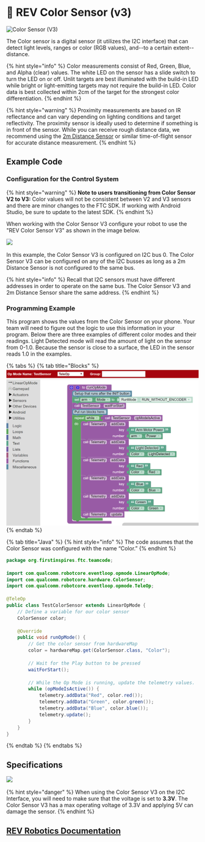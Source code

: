 # 🚥 REV Color Sensor (v3)

![Color Sensor (V3)](../../.gitbook/assets/assets-color-sensor--MFByZ5q\_oT09z1z0KaV--MFC-eVpKPZq8J4rtyAk-2.png)

The Color sensor is a digital sensor (it utilizes the I2C interface) that can detect light levels, ranges or color (RGB values), and--to a certain extent--distance.&#x20;

{% hint style="info" %}
Color measurements consist of Red, Green, Blue, and Alpha (clear) values. The white LED on the sensor has a slide switch to turn the LED on or off. Unlit targets are best illuminated with the build-in LED while bright or light-emitting targets may not require the build-in LED. Color data is best collected within 2cm of the target for the strongest color differentiation.
{% endhint %}

{% hint style="warning" %}
Proximity measurements are based on IR reflectance and can vary depending on lighting conditions and target reflectivity. The proximity sensor is ideally used to determine if something is in front of the sensor. While you can receive rough distance data, we recommend using the [2m Distance Sensor](http://www.revrobotics.com/rev-31-1505/) or similar time-of-flight sensor for accurate distance measurement.
{% endhint %}

## Example Code

### Configuration for the Control System

{% hint style="warning" %}
**Note to users transitioning from Color Sensor V2 to V3:** Color values will not be consistent between V2 and V3 sensors and there are minor changes to the FTC SDK. If working with Android Studio, be sure to update to the latest SDK.
{% endhint %}

When working with the Color Sensor V3 configure your robot to use the "REV Color Sensor V3" as shown in the image below. &#x20;

![](../../.gitbook/assets/Color%20sensor%20V3%20config.svg)

In this example, the Color Sensor V3 is configured on I2C bus 0. The Color Sensor V3 can be configured on any of the I2C busses as long as a 2m Distance Sensor is not configured to the same bus.

{% hint style="info" %}
Recall that I2C sensors must have different addresses in order to operate on the same bus. The Color Sensor V3 and 2m Distance Sensor share the same address.&#x20;
{% endhint %}

### Programming Example&#x20;

This program shows the values from the Color Sensor on your phone. Your team will need to figure out the logic to use this information in your program. Below there are three examples of different color modes and their readings. Light Detected mode will read the amount of light on the sensor from 0-1.0. Because the sensor is close to a surface, the LED in the sensor reads 1.0 in the examples.

{% tabs %}
{% tab title="Blocks" %}
![](<../../.gitbook/assets/Color Sensor Blocks.png>)
{% endtab %}

{% tab title="Java" %}
{% hint style="info" %}
The code assumes that the Color Sensor was configured with the name “Color.”
{% endhint %}

```java
package org.firstinspires.ftc.teamcode;
 
import com.qualcomm.robotcore.eventloop.opmode.LinearOpMode;
import com.qualcomm.robotcore.hardware.ColorSensor;
import com.qualcomm.robotcore.eventloop.opmode.TeleOp;
 
@TeleOp
public class TestColorSensor extends LinearOpMode {
    // Define a variable for our color sensor
    ColorSensor color;
    
    @Override
    public void runOpMode() {
        // Get the color sensor from hardwareMap
        color = hardwareMap.get(ColorSensor.class, "Color");
        
        // Wait for the Play button to be pressed
        waitForStart();
 
        // While the Op Mode is running, update the telemetry values.
        while (opModeIsActive()) {
            telemetry.addData("Red", color.red());
            telemetry.addData("Green", color.green());
            telemetry.addData("Blue", color.blue());
            telemetry.update();
        }
    }
}

```
{% endtab %}
{% endtabs %}

## Specifications

![](../../.gitbook/assets/Mechanical%20Drawing.svg)

{% hint style="danger" %}
​When using the Color Sensor V3 on the I2C Interface, you will need to make sure that the voltage is set to **3.3V**. The Color Sensor V3 has a max operating voltage of 3.3V and applying 5V can damage the sensor.&#x20;
{% endhint %}

## [REV Robotics Documentation](https://docs.revrobotics.com/color-sensor/)
